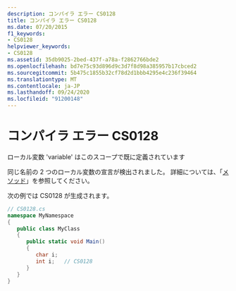 ```yaml
---
description: コンパイラ エラー CS0128
title: コンパイラ エラー CS0128
ms.date: 07/20/2015
f1_keywords:
- CS0128
helpviewer_keywords:
- CS0128
ms.assetid: 35db9025-2bed-437f-a78a-f2862766bde2
ms.openlocfilehash: bd7e75c93d896d9c3d7f8d98a385957b17cbced2
ms.sourcegitcommit: 5b475c1855b32cf78d2d1bbb4295e4c236f39464
ms.translationtype: MT
ms.contentlocale: ja-JP
ms.lasthandoff: 09/24/2020
ms.locfileid: "91200148"
---
```

# <a name="compiler-error-cs0128"></a>コンパイラ エラー CS0128

ローカル変数 'variable' はこのスコープで既に定義されています  
  
 同じ名前の 2 つのローカル変数の宣言が検出されました。 詳細については、「[メソッド](../programming-guide/classes-and-structs/methods.md)」を参照してください。  
  
 次の例では CS0128 が生成されます。  
  
```csharp  
// CS0128.cs  
namespace MyNamespace  
{  
   public class MyClass  
   {  
      public static void Main()  
      {  
         char i;  
         int i;   // CS0128  
      }  
   }  
}  
```
